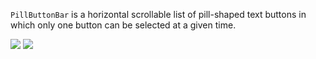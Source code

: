 `PillButtonBar` is a horizontal scrollable list of pill-shaped text buttons in which only one button can be selected at a given time.

<!-- prettier-ignore-start -->
<DisplayToggle onText="Dark" offText="Light" label="Theme Switcher">

<img className="off" src="https://static2.sharepointonline.com/files/fabric/fabric-website/images/controls/ios/updated/img_pillbar_01_light.png?text=LightMode" />
<img className="on" src="https://static2.sharepointonline.com/files/fabric/fabric-website/images/controls/ios/updated/img_pillbar_01_dark.png?text=DarkMode" />

</DisplayToggle>
<!-- prettier-ignore-end -->
